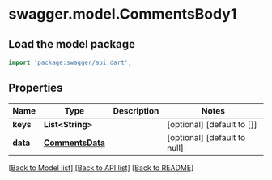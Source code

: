 # swagger.model.CommentsBody1

## Load the model package
```dart
import 'package:swagger/api.dart';
```

## Properties
Name | Type | Description | Notes
------------ | ------------- | ------------- | -------------
**keys** | **List&lt;String&gt;** |  | [optional] [default to []]
**data** | [**CommentsData**](CommentsData.md) |  | [optional] [default to null]

[[Back to Model list]](../README.md#documentation-for-models) [[Back to API list]](../README.md#documentation-for-api-endpoints) [[Back to README]](../README.md)

